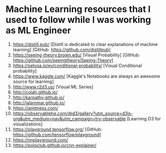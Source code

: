 # Machine Learning resources that I used to follow while I was working as ML Engineer
1. https://distill.pub/ [Distill is dedicated to clear explanations of machine learning] [GitHub: https://github.com/distillpub]
2. https://seeing-theory.brown.edu/ [Visual Probability] [GitHub: https://github.com/seeingtheory/Seeing-Theory]
3. https://setosa.io/ev/conditional-probability/ [Visual Conditional probability]
4. https://www.kaggle.com/ [Kaggle's Notebooks are always an awesome source for learning]
5. http://www.r2d3.us/ [Visual ML Series]
6. http://colah.github.io/
7. http://karpathy.github.io/
8. http://jalammar.github.io/
9. https://amitness.com/
10. https://observablehq.com/@d3/gallery?utm_source=d3js-org&utm_medium=nav&utm_campaign=try-observable [Learning D3 for visualizations]
11. https://playground.tensorflow.org/ [GitHub: https://github.com/tensorflow/playground]
12. https://nnplayground.com/
13. https://poloclub.github.io/cnn-explainer/
